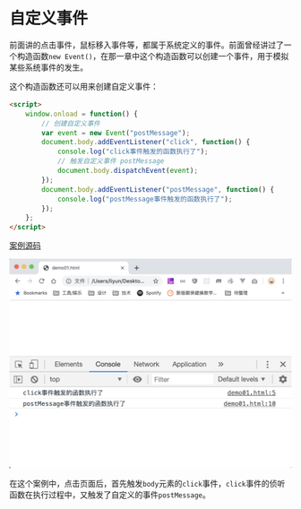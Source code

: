 # 自定义事件

前面讲的点击事件，鼠标移入事件等，都属于系统定义的事件。前面曾经讲过了一个构造函数`new Event()`，在那一章中这个构造函数可以创建一个事件，用于模拟某些系统事件的发生。

这个构造函数还可以用来创建自定义事件：

```html
<script>
    window.onload = function() {
        // 创建自定义事件
        var event = new Event("postMessage");
        document.body.addEventListener("click", function() {
            console.log("click事件触发的函数执行了");
            // 触发自定义事件 postMessage
            document.body.dispatchEvent(event);
        });
        document.body.addEventListener("postMessage", function() {
            console.log("postMessage事件触发的函数执行了");
        });
    };
</script>
```

[案例源码](./demo/demo01.html)

![](./images/01.png)

在这个案例中，点击页面后，首先触发`body`元素的`click`事件，`click`事件的侦听函数在执行过程中，又触发了自定义的事件`postMessage`。
